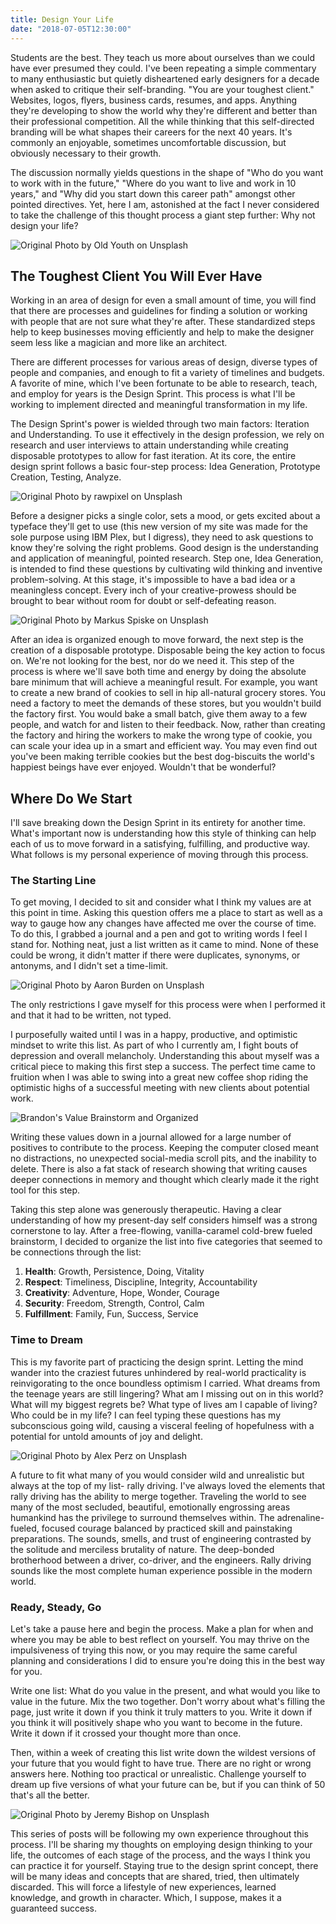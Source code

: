 ```yaml
---
title: Design Your Life
date: "2018-07-05T12:30:00"
---
```


Students are the best. They teach us more about ourselves than we could have ever presumed they could. I've been repeating a simple commentary to many enthusiastic but quietly disheartened early designers for a decade when asked to critique their self-branding. "You are your toughest client." Websites, logos, flyers, business cards, resumes, and apps. Anything they're developing to show the world why they're different and better than their professional competition. All the while thinking that this self-directed branding will be what shapes their careers for the next 40 years. It's commonly an enjoyable, sometimes uncomfortable discussion, but obviously necessary to their growth.

The discussion normally yields questions in the shape of "Who do you want to work with in the future," "Where do you want to live and work in 10 years," and "Why did you start down this career path" amongst other pointed directives. Yet, here I am, astonished at the fact I never considered to take the challenge of this thought process a giant step further: Why not design your life?

![Original Photo by Old Youth on Unsplash](./Photo-by-Old-Youth-on-Unsplash-iteration.jpg)

## The Toughest Client You Will Ever Have

Working in an area of design for even a small amount of time, you will find that there are processes and guidelines for finding a solution or working with people that are not sure what they're after. These standardized steps help to keep businesses moving efficiently and help to make the designer seem less like a magician and more like an architect.

There are different processes for various areas of design, diverse types of people and companies, and enough to fit a variety of timelines and budgets. A favorite of mine, which I've been fortunate to be able to research, teach, and employ for years is the Design Sprint. This process is what I'll be working to implement directed and meaningful transformation in my life.

The Design Sprint's power is wielded through two main factors: Iteration and Understanding. To use it effectively in the design profession, we rely on research and user interviews to attain understanding while creating disposable prototypes to allow for fast iteration. At its core, the entire design sprint follows a basic four-step process: Idea Generation, Prototype Creation, Testing, Analyze.

![Original Photo by rawpixel on Unsplash](./Photo-by-rawpixel-on-Unsplash-plan.jpg)

Before a designer picks a single color, sets a mood, or gets excited about a typeface they'll get to use (this new version of my site was made for the sole purpose using IBM Plex, but I digress), they need to ask questions to know they're solving the right problems. Good design is the understanding and application of meaningful, pointed research. Step one, Idea Generation, is intended to find these questions by cultivating wild thinking and inventive problem-solving. At this stage, it's impossible to have a bad idea or a meaningless concept. Every inch of your creative-prowess should be brought to bear without room for doubt or self-defeating reason.

![Original Photo by Markus Spiske on Unsplash](./Photo-by-Markus-Spiske-on-Unsplash-cookies.jpg)

After an idea is organized enough to move forward, the next step is the creation of a disposable prototype. Disposable being the key action to focus on. We're not looking for the best, nor do we need it. This step of the process is where we'll save both time and energy by doing the absolute bare minimum that will achieve a meaningful result. For example, you want to create a new brand of cookies to sell in hip all-natural grocery stores. You need a factory to meet the demands of these stores, but you wouldn't build the factory first. You would bake a small batch, give them away to a few people, and watch for and listen to their feedback. Now, rather than creating the factory and hiring the workers to make the wrong type of cookie, you can scale your idea up in a smart and efficient way. You may even find out you've been making terrible cookies but the best dog-biscuits the world's happiest beings have ever enjoyed. Wouldn't that be wonderful?

## Where Do We Start

I'll save breaking down the Design Sprint in its entirety for another time. What's important now is understanding how this style of thinking can help each of us to move forward in a satisfying, fulfilling, and productive way. What follows is my personal experience of moving through this process.

### The Starting Line

To get moving, I decided to sit and consider what I think my values are at this point in time. Asking this question offers me a place to start as well as a way to gauge how any changes have affected me over the course of time. To do this, I grabbed a journal and a pen and got to writing words I feel I stand for. Nothing neat, just a list written as it came to mind. None of these could be wrong, it didn't matter if there were duplicates, synonyms, or antonyms, and I didn't set a time-limit.

![Original Photo by Aaron Burden on Unsplash](./Photo-by-Aaron-Burden-on-Unsplash-write.jpg)

The only restrictions I gave myself for this process were when I performed it and that it had to be written, not typed.

I purposefully waited until I was in a happy, productive, and optimistic mindset to write this list. As part of who I currently am, I fight bouts of depression and overall melancholy. Understanding this about myself was a critical piece to making this first step a success. The perfect time came to fruition when I was able to swing into a great new coffee shop riding the optimistic highs of a successful meeting with new clients about potential work.

![Brandon's Value Brainstorm and Organized](./valuenotes.jpg)

Writing these values down in a journal allowed for a large number of positives to contribute to the process. Keeping the computer closed meant no distractions, no unexpected social-media scroll pits, and the inability to delete. There is also a fat stack of research showing that writing causes deeper connections in memory and thought which clearly made it the right tool for this step.

Taking this step alone was generously therapeutic. Having a clear understanding of how my present-day self considers himself was a strong cornerstone to lay. After a free-flowing, vanilla-caramel cold-brew fueled brainstorm, I decided to organize the list into five categories that seemed to be connections through the list:

1. **Health**: Growth, Persistence, Doing, Vitality
2. **Respect**: Timeliness, Discipline, Integrity, Accountability
3. **Creativity**: Adventure, Hope, Wonder, Courage
4. **Security**: Freedom, Strength, Control, Calm
5. **Fulfillment**: Family, Fun, Success, Service

### Time to Dream

This is my favorite part of practicing the design sprint. Letting the mind wander into the craziest futures unhindered by real-world practicality is reinvigorating to the once boundless optimism I carried. What dreams from the teenage years are still lingering? What am I missing out on in this world? What will my biggest regrets be? What type of lives am I capable of living? Who could be in my life? I can feel typing these questions has my subconscious going wild, causing a visceral feeling of hopefulness with a potential for untold amounts of joy and delight.

![Original Photo by Alex Perz on Unsplash](./Photo-by-Alex-Perz-on-Unsplash-rally.jpg)

A future to fit what many of you would consider wild and unrealistic but always at the top of my list- rally driving. I've always loved the elements that rally driving has the ability to merge together. Traveling the world to see many of the most secluded, beautiful, emotionally engrossing areas humankind has the privilege to surround themselves within. The adrenaline-fueled, focused courage balanced by practiced skill and painstaking preparations. The sounds, smells, and trust of engineering contrasted by the solitude and merciless brutality of nature. The deep-bonded brotherhood between a driver, co-driver, and the engineers. Rally driving sounds like the most complete human experience possible in the modern world.

### Ready, Steady, Go

Let's take a pause here and begin the process. Make a plan for when and where you may be able to best reflect on yourself. You may thrive on the impulsiveness of trying this now, or you may require the same careful planning and considerations I did to ensure you're doing this in the best way for you.

Write one list: What do you value in the present, and what would you like to value in the future. Mix the two together. Don't worry about what's filling the page, just write it down if you think it truly matters to you. Write it down if you think it will positively shape who you want to become in the future. Write it down if it crossed your thought more than once.

Then, within a week of creating this list write down the wildest versions of your future that you would fight to have true. There are no right or wrong answers here. Nothing too practical or unrealistic. Challenge yourself to dream up five versions of what your future can be, but if you can think of 50 that's all the better.

![Original Photo by Jeremy Bishop on Unsplash](./Photo-by-Jeremy-Bishop-on-Unsplash-Yellowstone.jpg)

This series of posts will be following my own experience throughout this process. I'll be sharing my thoughts on employing design thinking to your life, the outcomes of each stage of the process, and the ways I think you can practice it for yourself. Staying true to the design sprint concept, there will be many ideas and concepts that are shared, tried, then ultimately discarded. This will force a lifestyle of new experiences, learned knowledge, and growth in character. Which, I suppose, makes it a guaranteed success.
